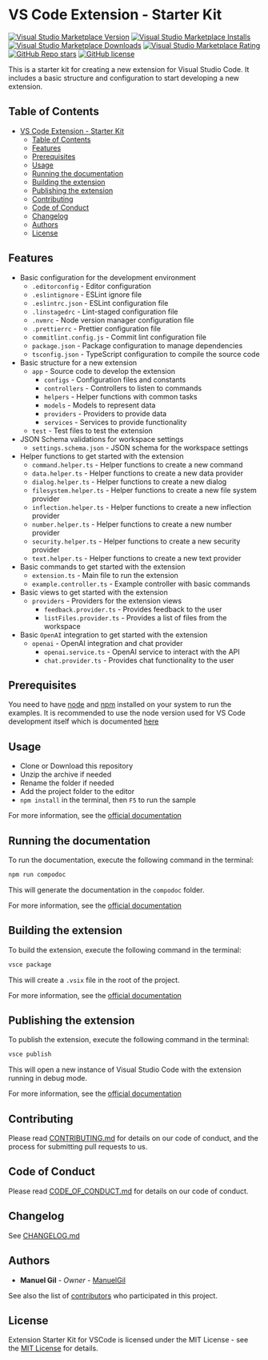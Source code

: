 # VS Code Extension - Starter Kit

[![Visual Studio Marketplace Version](https://img.shields.io/visual-studio-marketplace/v/imgildev.extension-starter-kit?style=for-the-badge&label=VS%20Marketplace&logo=visual-studio-code)](https://marketplace.visualstudio.com/items?itemName=imgildev.extension-starter-kit)
[![Visual Studio Marketplace Installs](https://img.shields.io/visual-studio-marketplace/i/imgildev.extension-starter-kit?style=for-the-badge&logo=visual-studio-code)](https://marketplace.visualstudio.com/items?itemName=imgildev.extension-starter-kit)
[![Visual Studio Marketplace Downloads](https://img.shields.io/visual-studio-marketplace/d/imgildev.extension-starter-kit?style=for-the-badge&logo=visual-studio-code)](https://marketplace.visualstudio.com/items?itemName=imgildev.extension-starter-kit)
[![Visual Studio Marketplace Rating](https://img.shields.io/visual-studio-marketplace/r/imgildev.extension-starter-kit?style=for-the-badge&logo=visual-studio-code)](https://marketplace.visualstudio.com/items?itemName=imgildev.extension-starter-kit&ssr=false#review-details)
[![GitHub Repo stars](https://img.shields.io/github/stars/ManuelGil/extension-starter-kit?style=for-the-badge&logo=github)](https://github.com/ManuelGil/extension-starter-kit)
[![GitHub license](https://img.shields.io/github/license/ManuelGil/extension-starter-kit?style=for-the-badge&logo=github)](https://github.com/ManuelGil/extension-starter-kit/blob/main/LICENSE)

This is a starter kit for creating a new extension for Visual Studio Code. It includes a basic structure and configuration to start developing a new extension.

## Table of Contents

- [VS Code Extension - Starter Kit](#vs-code-extension---starter-kit)
  - [Table of Contents](#table-of-contents)
  - [Features](#features)
  - [Prerequisites](#prerequisites)
  - [Usage](#usage)
  - [Running the documentation](#running-the-documentation)
  - [Building the extension](#building-the-extension)
  - [Publishing the extension](#publishing-the-extension)
  - [Contributing](#contributing)
  - [Code of Conduct](#code-of-conduct)
  - [Changelog](#changelog)
  - [Authors](#authors)
  - [License](#license)

## Features

- Basic configuration for the development environment
  - `.editorconfig` - Editor configuration
  - `.eslintignore` - ESLint ignore file
  - `.eslintrc.json` - ESLint configuration file
  - `.linstagedrc` - Lint-staged configuration file
  - `.nvmrc` - Node version manager configuration file
  - `.prettierrc` - Prettier configuration file
  - `commitlint.config.js` - Commit lint configuration file
  - `package.json` - Package configuration to manage dependencies
  - `tsconfig.json` - TypeScript configuration to compile the source code
- Basic structure for a new extension
  - `app` - Source code to develop the extension
    - `configs` - Configuration files and constants
    - `controllers` - Controllers to listen to commands
    - `helpers` - Helper functions with common tasks
    - `models` - Models to represent data
    - `providers` - Providers to provide data
    - `services` - Services to provide functionality
  - `test` - Test files to test the extension
- JSON Schema validations for workspace settings
  - `settings.schema.json` - JSON schema for the workspace settings
- Helper functions to get started with the extension
  - `command.helper.ts` - Helper functions to create a new command
  - `data.helper.ts` - Helper functions to create a new data provider
  - `dialog.helper.ts` - Helper functions to create a new dialog
  - `filesystem.helper.ts` - Helper functions to create a new file system provider
  - `inflection.helper.ts` - Helper functions to create a new inflection provider
  - `number.helper.ts` - Helper functions to create a new number provider
  - `security.helper.ts` - Helper functions to create a new security provider
  - `text.helper.ts` - Helper functions to create a new text provider
- Basic commands to get started with the extension
  - `extension.ts` - Main file to run the extension
  - `example.controller.ts` - Example controller with basic commands
- Basic views to get started with the extension
  - `providers` - Providers for the extension views
    - `feedback.provider.ts` - Provides feedback to the user
    - `listFiles.provider.ts` - Provides a list of files from the workspace
- Basic `OpenAI` integration to get started with the extension
  - `openai` - OpenAI integration and chat provider
    - `openai.service.ts` - OpenAI service to interact with the API
    - `chat.provider.ts` - Provides chat functionality to the user

## Prerequisites

You need to have [node](https://nodejs.org/en/) and [npm](https://nodejs.org/en/) installed on your system to run the examples. It is recommended to use the node version used for VS Code development itself which is documented [here](https://github.com/Microsoft/vscode/wiki/How-to-Contribute#prerequisites)

## Usage

- Clone or Download this repository
- Unzip the archive if needed
- Rename the folder if needed
- Add the project folder to the editor
- `npm install` in the terminal, then `F5` to run the sample

For more information, see the [official documentation](https://code.visualstudio.com/api/get-started/your-first-extension)

## Running the documentation

To run the documentation, execute the following command in the terminal:

```bash
npm run compodoc
```

This will generate the documentation in the `compodoc` folder.

For more information, see the [official documentation](https://compodoc.app/guides/getting-started.html)

## Building the extension

To build the extension, execute the following command in the terminal:

```bash
vsce package
```

This will create a `.vsix` file in the root of the project.

For more information, see the [official documentation](https://code.visualstudio.com/api/working-with-extensions/publishing-extension)

## Publishing the extension

To publish the extension, execute the following command in the terminal:

```bash
vsce publish
```

This will open a new instance of Visual Studio Code with the extension running in debug mode.

For more information, see the [official documentation](https://code.visualstudio.com/api/get-started/your-first-extension)

## Contributing

Please read [CONTRIBUTING.md](./CONTRIBUTING.md) for details on our code of conduct, and the process for submitting pull requests to us.

## Code of Conduct

Please read [CODE_OF_CONDUCT.md](./CODE_OF_CONDUCT.md) for details on our code of conduct.

## Changelog

See [CHANGELOG.md](./CHANGELOG.md)

## Authors

- **Manuel Gil** - _Owner_ - [ManuelGil](https://github.com/ManuelGil)

See also the list of [contributors](https://github.com/ManuelGil/extension-starter-kit/contributors) who participated in this project.

## License

Extension Starter Kit for VSCode is licensed under the MIT License - see the [MIT License](https://opensource.org/licenses/MIT) for details.

